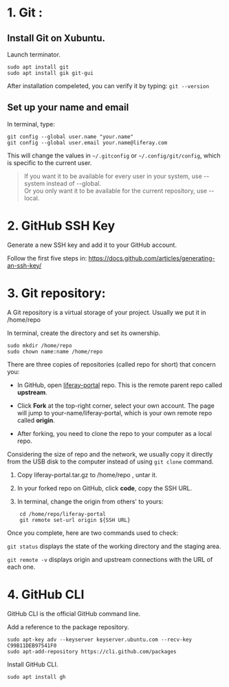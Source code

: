 # 1. Git :

## Install Git on Xubuntu.

Launch terminator.

```
sudo apt install git
sudo apt install gik git-gui
```

After installation compeleted, you can verify it by typing: `git --version`

## Set up your name and email

In terminal, type:

```
git config --global user.name "your.name"  
git config --global user.email your.name@liferay.com
```

This will change the values in `~/.gitconfig` or `~/.config/git/config`, which is specific to the current user. 

>If you want it to be available for every user in your system, use --system instead of --global.  
>Or you only want it to be available for the current repository, use --local.

# 2. GitHub SSH Key

Generate a new SSH key and add it to your GitHub account.

Follow the first five steps in: https://docs.github.com/articles/generating-an-ssh-key/

# 3. Git repository: 

A Git repository is a virtual storage of your project. Usually we put it in /home/repo

In terminal, create the directory and set its ownership.

```
sudo mkdir /home/repo
sudo chown name:name /home/repo
```

There are three copies of repositories (called repo for short) that concern you:

- In GitHub, open [liferay-portal](https://github.com/liferay/liferay-portal) repo. This is the remote parent repo called **upstream**.

- Click **Fork** at the top-right corner, select your own account. The page will jump to your-name/liferay-portal, which is your own remote repo called **origin**.

- After forking, you need to clone the repo to your computer as a local repo. 

Considering the size of repo and the network, we usually copy it directly from the USB disk to the computer instead of using `git clone` command.

1. Copy liferay-portal.tar.gz to /home/repo , untar it.

2. In your forked repo on GitHub, click **code**, copy the SSH URL.

3. In terminal, change the origin from others' to yours:
```
    cd /home/repo/liferay-portal
    git remote set-url origin ${SSH URL}
```

Once you complete, here are two commands used to check:

 `git status` displays the state of the working directory and the staging area.

 `git remote -v` displays origin and upstream connections with the URL of each one. 

# 4. GitHub CLI

GitHub CLI is the official GitHub command line.

Add a reference to the package repository.

```
sudo apt-key adv --keyserver keyserver.ubuntu.com --recv-key C99B11DEB97541F0
sudo apt-add-repository https://cli.github.com/packages
```

Install GitHub CLI.

```
sudo apt install gh
```